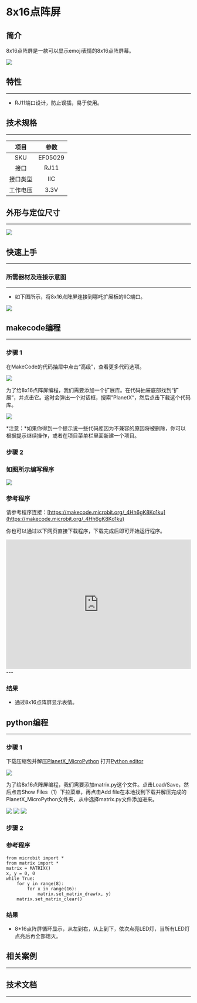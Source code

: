 # 8x16点阵屏

## 简介
8x16点阵屏是一款可以显示emoji表情的8x16点阵屏幕。

![](./images/05029_01.png)

## 特性
---
- RJ11端口设计，防止误插，易于使用。
## 技术规格
---

项目 | 参数 
:-: | :-: 
SKU|EF05029
接口|RJ11
接口类型|IIC
工作电压|3.3V





## 外形与定位尺寸
---


![](./images/05029_02.png)


## 快速上手
---

### 所需器材及连接示意图
---

- 如下图所示，将8x16点阵屏连接到哪吒扩展板的IIC端口。


![](./images/05029_03.png)

## makecode编程
---

### 步骤 1
在MakeCode的代码抽屉中点击“高级”，查看更多代码选项。

![](./images/05001_04.png)

为了给8x16点阵屏编程，我们需要添加一个扩展库。在代码抽屉底部找到“扩展”，并点击它。这时会弹出一个对话框，搜索”PlanetX“，然后点击下载这个代码库。

![](./images/05001_05.png)

*注意：*如果你得到一个提示说一些代码库因为不兼容的原因将被删除，你可以根据提示继续操作，或者在项目菜单栏里面新建一个项目。
### 步骤 2
### 如图所示编写程序

![](./images/05029_06.png)


### 参考程序
请参考程序连接：[https://makecode.microbit.org/_4Hh6gK8Ko1ku](https://makecode.microbit.org/_4Hh6gK8Ko1ku)

你也可以通过以下网页直接下载程序，下载完成后即可开始运行程序。

<div style="position:relative;height:0;padding-bottom:70%;overflow:hidden;"><iframe style="position:absolute;top:0;left:0;width:100%;height:100%;" src="https://makecode.microbit.org/#pub:_4Hh6gK8Ko1ku" frameborder="0" sandbox="allow-popups allow-forms allow-scripts allow-same-origin"></iframe></div>  
---

### 结果
- 通过8x16点阵屏显示表情。

## python编程
---


### 步骤 1
下载压缩包并解压[PlanetX_MicroPython](https://github.com/lionyhw/PlanetX_MicroPython/archive/master.zip)
打开[Python editor](https://python.microbit.org/v/2.0)

![](./images/05001_07.png)

为了给8x16点阵屏编程，我们需要添加matrix.py这个文件。点击Load/Save，然后点击Show Files（1）下拉菜单，再点击Add file在本地找到下载并解压完成的PlanetX_MicroPython文件夹，从中选择matrix.py文件添加进来。

![](./images/05001_08.png)
![](./images/05001_09.png)
![](./images/05029_10.png)

### 步骤 2
### 参考程序
```
from microbit import *
from matrix import *
matrix = MATRIX()
x, y = 0, 0
while True:
    for y in range(8):
        for x in range(16):
            matrix.set_matrix_draw(x, y)
    matrix.set_matrix_clear()
```


### 结果
- 8*16点阵屏循环显示，从左到右，从上到下，依次点亮LED灯，当所有LED灯点亮后再全部熄灭。
## 相关案例
---

## 技术文档
---
